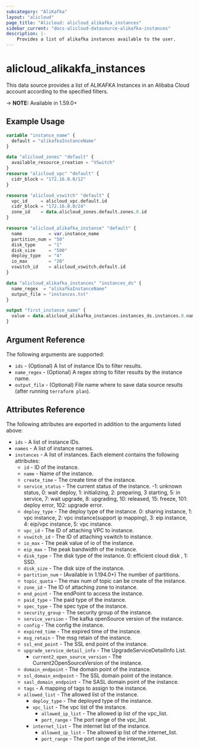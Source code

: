 ```yaml
---
subcategory: "AliKafka"
layout: "alicloud"
page_title: "Alicloud: alicloud_alikafka_instances"
sidebar_current: "docs-alicloud-datasource-alikafka-instances"
description: |-
    Provides a list of alikafka instances available to the user.
---
```


# alicloud\_alikakfa\_instances

This data source provides a list of ALIKAFKA Instances in an Alibaba Cloud account according to the specified filters.

-> **NOTE:** Available in 1.59.0+

## Example Usage

```terraform
variable "instance_name" {
  default = "alikafkaInstanceName"
}

data "alicloud_zones" "default" {
  available_resource_creation = "VSwitch"
}
resource "alicloud_vpc" "default" {
  cidr_block = "172.16.0.0/12"
}

resource "alicloud_vswitch" "default" {
  vpc_id     = alicloud_vpc.default.id
  cidr_block = "172.16.0.0/24"
  zone_id    = data.alicloud_zones.default.zones.0.id
}

resource "alicloud_alikafka_instance" "default" {
  name          = var.instance_name
  partition_num = "50"
  disk_type     = "1"
  disk_size     = "500"
  deploy_type   = "4"
  io_max        = "20"
  vswitch_id    = alicloud_vswitch.default.id
}

data "alicloud_alikafka_instances" "instances_ds" {
  name_regex  = "alikafkaInstanceName"
  output_file = "instances.txt"
}

output "first_instance_name" {
  value = data.alicloud_alikafka_instances.instances_ds.instances.0.name
}
```

## Argument Reference

The following arguments are supported:

* `ids` - (Optional) A list of instance IDs to filter results.
* `name_regex` - (Optional) A regex string to filter results by the instance name. 
* `output_file` - (Optional) File name where to save data source results (after running `terraform plan`).

## Attributes Reference

The following attributes are exported in addition to the arguments listed above:

* `ids` - A list of instance IDs.
* `names` - A list of instance names.
* `instances` - A list of instances. Each element contains the following attributes:
  * `id` - ID of the instance.
  * `name` - Name of the instance.
  * `create_time` - The create time of the instance.
  * `service_status` - The current status of the instance. -1: unknown status, 0: wait deploy, 1: initializing, 2: preparing, 3 starting, 5: in service, 7: wait upgrade, 8: upgrading, 10: released, 15: freeze, 101: deploy error, 102: upgrade error. 
  * `deploy_type` - The deploy type of the instance. 0: sharing instance, 1: vpc instance, 2: vpc instance(support ip mapping), 3: eip instance, 4: eip/vpc instance, 5: vpc instance.
  * `vpc_id` - The ID of attaching VPC to instance.
  * `vswitch_id` - The ID of attaching vswitch to instance.
  * `io_max` - The peak value of io of the instance.
  * `eip_max` - The peak bandwidth of the instance.
  * `disk_type` - The disk type of the instance. 0: efficient cloud disk , 1: SSD.
  * `disk_size` - The disk size of the instance.
  * `partition_num` - (Available in 1.194.0+) The number of partitions.
  * `topic_quota` - The max num of topic can be create of the instance.
  * `zone_id` - The ID of attaching zone to instance.
  * `end_point` - The endPoint to access the instance.
  * `paid_type` - The paid type of the instance.
  * `spec_type` - The spec type of the instance.
  * `security_group` - The security group of the instance.
  * `service_version` - The kafka openSource version of the instance.
  * `config` - The config the instance.
  * `expired_time` - The expired time  of the instance.
  * `msg_retain` - The msg retain of the instance.
  * `ssl_end_point` - The SSL end point of the instance.
  * `upgrade_service_detail_info` - The UpgradeServiceDetailInfo List.
    * `current2_open_source_version` - The Current2OpenSourceVersion of the instance.
  * `domain_endpoint` - The domain point of the instance.
  * `ssl_domain_endpoint` - The SSL domain point of the instance.
  * `sasl_domain_endpoint` - The SASL domain point of the instance.
  * `tags` - A mapping of tags to assign to the instance.
  * `allowed_list` - The allowed list of the instance.
    * `deploy_type` - The deployed type of the instance.
    * `vpc_list` - The vpc list of the instance.
      * `allowed_ip_list` - The allowed ip list of the vpc_list.
      * `port_range` - The port range of the vpc_list.
    * `internet_list` - The internet list of the instance.
      * `allowed_ip_list` - The allowed ip list of the internet_list.
      * `port_range` - The port range of the internet_list.